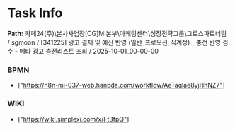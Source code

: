 # Task Info

**Path:** 카페24(주)\본사사업장\[CG]MI본부\마케팅센터\성장전략그룹\그로스파트너팀 / sgmoon / [341225] 광고 결제 및 예산 반영 (일반_프로모션_직계정) _ 충전 반영 검수 - 메타 광고 충전리스트 조회 / 2025-10-01_00-00-00

### BPMN
- ["https://n8n-mi-037-web.hanpda.com/workflow/AeTaqlae8yjHhNZ7"]

### WIKI
- ["https://wiki.simplexi.com/x/Ft3fpQ"]

